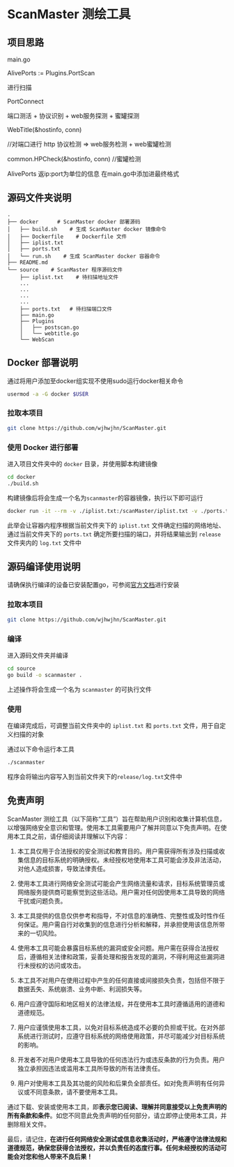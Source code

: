 # ScanMaster 测绘工具

## 项目思路
main.go

AlivePorts := Plugins.PortScan

进行扫描 

PortConnect

端口测活 + 协议识别 + web服务探测 + 蜜罐探测

WebTitle(&hostinfo, conn)       

//对端口进行 http 协议检测 => web服务检测 + web蜜罐检测


common.HPCheck(&hostinfo, conn) //蜜罐检测


AlivePorts 返ip:port为单位的信息 在main.go中添加进最终格式


## 源码文件夹说明

```
.
├── docker      # ScanMaster docker 部署源码
│   ├── build.sh    # 生成 ScanMaster docker 镜像命令
│   ├── Dockerfile    # Dockerfile 文件
│   ├── iplist.txt
│   ├── ports.txt
│   └── run.sh    # 生成 ScanMaster docker 容器命令
├── README.md
└── source    # ScanMaster 程序源码文件
    ├── iplist.txt    # 待扫描地址文件
    ...
    ...
    ...
    ...
    ├── ports.txt   # 待扫描端口文件
    ├── main.go
    ├── Plugins
    │   ├── postscan.go
    │   └── webtitle.go
    └── WebScan

```

## Docker 部署说明

通过将用户添加至docker组实现不使用sudo运行docker相关命令
```bash
usermod -a -G docker $USER
```

### 拉取本项目

```bash
git clone https://github.com/wjhwjhn/ScanMaster.git
```

### 使用 Docker 进行部署

进入项目文件夹中的 `docker` 目录，并使用脚本构建镜像

```bash
cd docker
./build.sh
```

构建镜像后将会生成一个名为`scanmaster`的容器镜像，执行以下即可运行

```bash
docker run -it --rm -v ./iplist.txt:/scanMaster/iplist.txt -v ./ports.txt:/scanMaster/ports.txt -v ./release:/scanMaster/release --name scanmaster scanmaster
```

此举会让容器内程序根据当前文件夹下的 `iplist.txt` 文件确定扫描的网络地址、通过当前文件夹下的 `ports.txt` 确定所要扫描的端口，并将结果输出到 `release` 文件夹内的 `log.txt` 文件中

## 源码编译使用说明

请确保执行编译的设备已安装配置go，可参阅[官方文档](https://go.dev/doc/install)进行安装


### 拉取本项目

```bash
git clone https://github.com/wjhwjhn/ScanMaster.git
```

### 编译

进入源码文件夹并编译

```bash
cd source
go build -o scanmaster .
```
上述操作将会生成一个名为 `scanmaster` 的可执行文件

### 使用

在编译完成后，可调整当前文件夹中的 `iplist.txt` 和 `ports.txt` 文件，用于自定义扫描的对象

通过以下命令运行本工具

```bash
./scanmaster
```

程序会将输出内容写入到当前文件夹下的`release/log.txt`文件中


## 免责声明

ScanMaster 测绘工具（以下简称“工具”）旨在帮助用户识别和收集计算机信息，以增强网络安全意识和管理。使用本工具需要用户了解并同意以下免责声明。在使用本工具之前，请仔细阅读并理解以下内容：

1. 本工具仅用于合法授权的安全测试和教育目的。用户需获得所有涉及扫描或收集信息的目标系统的明确授权。未经授权地使用本工具可能会涉及非法活动，对他人造成损害，导致法律责任。

2. 使用本工具进行网络安全测试可能会产生网络流量和请求，目标系统管理员或网络服务提供商可能察觉到这些活动。用户需对任何因使用本工具导致的网络干扰或问题负责。

3. 本工具提供的信息仅供参考和指导，不对信息的准确性、完整性或及时性作任何保证。用户需自行对收集到的信息进行分析和解释，并承担使用该信息所带来的一切风险。

4. 使用本工具可能会暴露目标系统的漏洞或安全问题。用户需在获得合法授权后，遵循相关法律和政策，妥善处理和报告发现的漏洞，不得利用这些漏洞进行未授权的访问或攻击。

5. 本工具不对用户在使用过程中产生的任何直接或间接损失负责，包括但不限于数据丢失、系统崩溃、业务中断、利润损失等。

6. 用户应遵守国际和地区相关的法律法规，并在使用本工具时遵循适用的道德和道德规范。

7. 用户应谨慎使用本工具，以免对目标系统造成不必要的负担或干扰。在对外部系统进行测试时，应遵守目标系统的网络使用政策，并尽可能减少对目标系统的影响。

8. 开发者不对用户使用本工具导致的任何违法行为或违反条款的行为负责。用户独立承担因违法或滥用本工具所导致的所有法律责任。

9. 用户对使用本工具及其功能的风险和后果负全部责任。如对免责声明有任何异议或不同意条款，请不要使用本工具。


通过下载、安装或使用本工具，即**表示您已阅读、理解并同意接受以上免责声明的所有条款和条件**。如您不同意此免责声明的任何部分，请立即停止使用本工具，并删除相关文件。

最后，请记住，**在进行任何网络安全测试或信息收集活动时，严格遵守法律法规和道德规范，确保您获得合法授权，并以负责任的态度行事。任何未经授权的活动可能会对您和他人带来不良后果！**